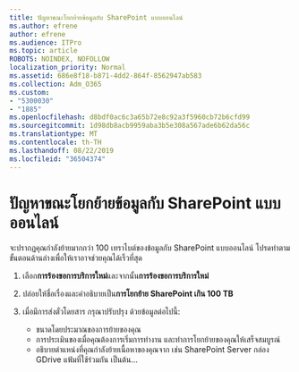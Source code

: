 ```yaml
---
title: ปัญหาขณะโยกย้ายข้อมูลกับ SharePoint แบบออนไลน์
ms.author: efrene
author: efrene
ms.audience: ITPro
ms.topic: article
ROBOTS: NOINDEX, NOFOLLOW
localization_priority: Normal
ms.assetid: 686e8f18-b871-4dd2-864f-8562947ab583
ms.collection: Adm_O365
ms.custom:
- "5300030"
- "1885"
ms.openlocfilehash: d8bdf0ac6c3a65b72e8c92a3f5960cb72b6cfd99
ms.sourcegitcommit: 1d98db8acb9959aba3b5e308a567ade6b62da56c
ms.translationtype: MT
ms.contentlocale: th-TH
ms.lasthandoff: 08/22/2019
ms.locfileid: "36504374"
---
```

# <a name="issues-while-migrating-data-to-sharepoint-online"></a>ปัญหาขณะโยกย้ายข้อมูลกับ SharePoint แบบออนไลน์

จะปรากฏคุณกำลังย้ายมากกว่า 100 เทราไบต์ของข้อมูลกับ SharePoint แบบออนไลน์ โปรดทำตามขั้นตอนด้านล่างเพื่อให้เราอาจช่วยคุณได้เร็วที่สุด 

1. เลือก**การร้องขอการบริการใหม่**และจากนั้น**การร้องขอการบริการใหม่** 
2. ปล่อยให้ชื่อเรื่องและคำอธิบายเป็น**การโยกย้าย SharePoint เกิน 100 TB**
3. เมื่อมีการส่งตั๋วโดยสาร กรุณาปรับปรุง ด้วยข้อมูลต่อไปนี้: 

    - ขนาดโดยประมาณของการย้ายของคุณ
    - การประเมินของเมื่อคุณต้องการเริ่มการทำงาน และทำการโยกย้ายของคุณให้เสร็จสมบูรณ์
    - อธิบายตำแหน่งที่คุณกำลังย้ายเนื้อหาของคุณจาก เช่น SharePoint Server กล่อง GDrive แฟ้มที่ใช้ร่วมกัน เป็นต้น...


  

